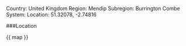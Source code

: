Country: United Kingdom
Region: Mendip
Subregion: Burrington Combe
System:
Location: 51.32078, -2.74816

###Location

{{ map }}
